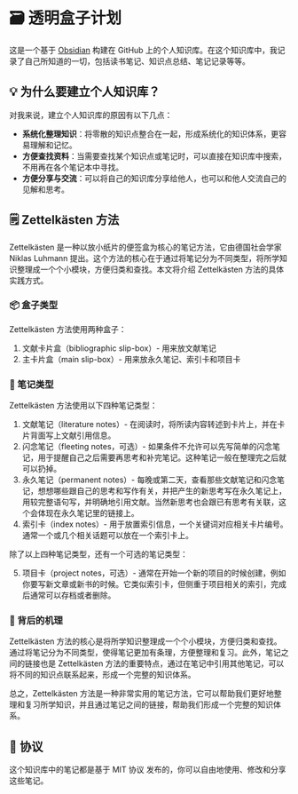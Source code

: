 # 🗃 透明盒子计划

这是一个基于 [Obsidian](https://obsidian.md/) 构建在 GitHub 上的个人知识库。在这个知识库中，我记录了自己所知道的一切，包括读书笔记、知识点总结、笔记记录等等。

## 💡 为什么要建立个人知识库？

对我来说，建立个人知识库的原因有以下几点：

- **系统化整理知识**：将零散的知识点整合在一起，形成系统化的知识体系，更容易理解和记忆。
- **方便查找资料**：当需要查找某个知识点或笔记时，可以直接在知识库中搜索，不用再在各个笔记本中寻找。
- **方便分享与交流**：可以将自己的知识库分享给他人，也可以和他人交流自己的见解和思考。

## 🗒️ Zettelkästen 方法

Zettelkästen 是一种以放小纸片的便签盒为核心的笔记方法，它由德国社会学家 Niklas Luhmann 提出。这个方法的核心在于通过将笔记分为不同类型，将所学知识整理成一个个小模块，方便归类和查找。本文将介绍 Zettelkästen 方法的具体实践方式。

### 📦 盒子类型

Zettelkästen 方法使用两种盒子：

1. 文献卡片盒（bibliographic slip-box）- 用来放文献笔记
2. 主卡片盒（main slip-box）- 用来放永久笔记、索引卡和项目卡

### 📝 笔记类型

Zettelkästen 方法使用以下四种笔记类型：

1. 文献笔记（literature notes）- 在阅读时，将所读内容转述到卡片上，并在卡片背面写上文献引用信息。
2. 闪念笔记（fleeting notes，可选）- 如果条件不允许可以先写简单的闪念笔记，用于提醒自己之后需要再思考和补完笔记。这种笔记一般在整理完之后就可以扔掉。
3. 永久笔记（permanent notes）- 每晚或第二天，查看那些文献笔记和闪念笔记，想想哪些跟自己的思考和写作有关，并把产生的新思考写在永久笔记上，用较完整语句写，并明确地引用文献。当然新思考也会跟已有思考有关联，这个会体现在永久笔记里的链接上。
4. 索引卡（index notes）- 用于放置索引信息，一个关键词对应相关卡片编号。通常一个或几个相关话题可以放在一个索引卡上。

除了以上四种笔记类型，还有一个可选的笔记类型：

5. 项目卡（project notes，可选）- 通常在开始一个新的项目的时候创建，例如你要写新文章或新书的时候。它类似索引卡，但侧重于项目相关的索引，完成后通常可以存档或者删除。

### 🧠 背后的机理

Zettelkästen 方法的核心是将所学知识整理成一个个小模块，方便归类和查找。通过将笔记分为不同类型，使得笔记更加有条理，方便整理和复习。此外，笔记之间的链接也是 Zettelkästen 方法的重要特点，通过在笔记中引用其他笔记，可以将不同的知识点联系起来，形成一个完整的知识体系。

总之，Zettelkästen 方法是一种非常实用的笔记方法，它可以帮助我们更好地整理和复习所学知识，并且通过笔记之间的链接，帮助我们形成一个完整的知识体系。

## 📄 协议

这个知识库中的笔记都是基于 MIT 协议 发布的，你可以自由地使用、修改和分享这些笔记。
